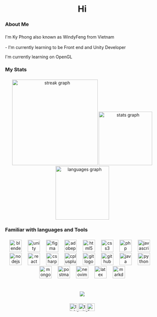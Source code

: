 
###

<h1 align="center">Hi</h1>

###

<h3 align="left">About Me</h3>

###

<p align="left">I'm Ky Phong also known as WindyFeng from Vietnam<br><br>-  I'm currently learning to be Front end and Unity Developer<br></p>
<p align="left">I'm currently learning on OpenGL<br></p>

###

<h3 align="left">My Stats</h3>

###

<div align="center">
  <img src="https://streak-stats.demolab.com?user=WindyFeg&locale=en&mode=daily&theme=transparent&hide_border=true&border_radius=5&order=3" height="280" alt="streak graph"  />
  <img src="https://github-readme-stats.vercel.app/api?username=WindyFeg&hide_title=false&hide_rank=false&show_icons=false&include_all_commits=true&count_private=true&disable_animations=false&theme=transparent&locale=en&hide_border=true&order=1" height="175" alt="stats graph"  />
  <img src="https://github-readme-stats.vercel.app/api/top-langs?username=WindyFeg&locale=en&hide_title=true&layout=compact&card_width=320&langs_count=10&theme=transparent&hide_border=true&order=2" height="175" alt="languages graph"  />
</div>

###

<h3 align="left">Familiar with languages and Tools</h3>

###

<div align="center">
  <img src="https://skillicons.dev/icons?i=blender" height="40" alt="blender logo"  />
  <img width="12" />
  <img src="https://skillicons.dev/icons?i=unity" height="40" alt="unity logo"  />
  <img width="12" />
  <img src="https://skillicons.dev/icons?i=figma" height="40" alt="figma logo"  />
  <img width="12" />
  <img src="https://skillicons.dev/icons?i=ps" height="40" alt="adobephotoshop logo"  />
  <img width="12" />
  <img src="https://skillicons.dev/icons?i=html" height="40" alt="html5 logo"  />
  <img width="12" />
  <img src="https://skillicons.dev/icons?i=css" height="40" alt="css3 logo"  />
  <img width="12" />
  <img src="https://skillicons.dev/icons?i=php" height="40" alt="php logo"  />
  <img width="12" />
  <img src="https://skillicons.dev/icons?i=js" height="40" alt="javascript logo"  />
  <img width="12" />
  <img src="https://skillicons.dev/icons?i=nodejs" height="40" alt="nodejs logo"  />
  <img width="12" />
  <img src="https://skillicons.dev/icons?i=react" height="40" alt="react logo"  />
  <img width="12" />
  <img src="https://skillicons.dev/icons?i=cs" height="40" alt="csharp logo"  />
  <img width="12" />
  <img src="https://skillicons.dev/icons?i=cpp" height="40" alt="cplusplus logo"  />
  <img width="12" />
  <img src="https://skillicons.dev/icons?i=git" height="40" alt="git logo"  />
  <img width="12" />
  <img src="https://skillicons.dev/icons?i=github" height="40" alt="github logo"  />
  <img width="12" />
  <img src="https://skillicons.dev/icons?i=java" height="40" alt="java logo"  />
  <img width="12" />
  <img src="https://skillicons.dev/icons?i=py" height="40" alt="python logo"  />
  <img width="12" />
  <img src="https://skillicons.dev/icons?i=mongodb" height="40" alt="mongodb logo"  />
  <img width="12" />
  <img src="https://skillicons.dev/icons?i=postman" height="40" alt="postman logo"  />
  <img width="12" />
  <img src="https://skillicons.dev/icons?i=neovim" height="40" alt="neovim logo"  />
  <img width="12" />
  <img src="https://skillicons.dev/icons?i=latex" height="40" alt="latex logo"  />
  <img width="12" />
  <img src="https://skillicons.dev/icons?i=md" height="40" alt="markdown logo"  />
</div>

###

<br clear="both">

<div align="center">
  <img src="https://visitor-badge.laobi.icu/badge?page_id=WindyFeg.WindyFeg&left_color=seagreen&right_color=mediumslateblue&left_text=Number%20of%20visitors%20"  />
</div>

###

<div align="center">
  <a href="https://www.linkedin.com/in/phongtranwindyfeng/" target="_blank">
    <img src="https://img.shields.io/static/v1?message=LinkedIn&logo=linkedin&label=K%E1%BB%B3%20Phong&color=0077B5&logoColor=black&labelColor=9ccfd8&style=for-the-badge" height="25" alt="linkedin logo"  />
  </a>
  <a href="https://x.com/WindyFeng7" target="_blank">
    <img src="https://img.shields.io/static/v1?message=Twitter&logo=twitter&label=WindyFeng&color=1DA1F2&logoColor=white&labelColor=black&style=for-the-badge" height="25" alt="twitter logo"  />
  </a>
  <a href="https://www.facebook.com/phongtran.windyfeng/" target="_blank">
    <img src="https://img.shields.io/static/v1?message=Facebook&logo=facebook&label=K%E1%BB%B3%20Phong&color=1877F2&logoColor=white&labelColor=191724&style=for-the-badge" height="25" alt="facebook logo"  />
  </a>
</div>

###

<!--- <img src="https://raw.githubusercontent.com/WindyFeg/WindyFeg/output/snake.svg" alt="Snake animation" /> -->

###
